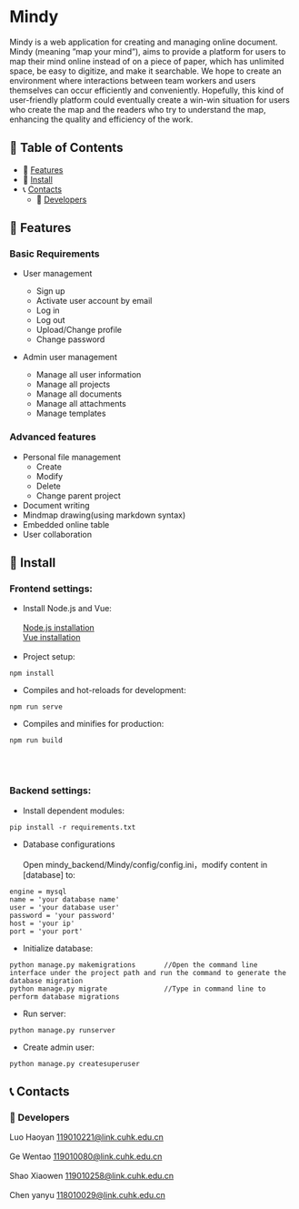 # Mindy

Mindy is a web application for creating and managing online document. Mindy (meaning ”map your mind”), aims to provide a platform for
users to map their mind online instead of on a piece of paper, which has unlimited
space, be easy to digitize, and make it searchable. We hope to create an environment
where interactions between team workers and users themselves can occur efficiently
and conveniently. Hopefully, this kind of user-friendly platform could eventually
create a win-win situation for users who create the map and the readers who try to
understand the map, enhancing the quality and efficiency of the work.


## :paperclip: Table of Contents
- :rocket: [Features](#rocket-features)
- :hammer: [Install](#hammer-install)
- :telephone_receiver: [Contacts](#telephone_receiver-contacts)
  - :boy: [Developers](#boy-developers)

## :rocket: Features

### Basic Requirements
- User management
  - Sign up 
  - Activate user account by email
  - Log in
  - Log out
  - Upload/Change profile
  - Change password

- Admin user management
  - Manage all user information
  - Manage all projects
  - Manage all documents
  - Manage all attachments
  - Manage templates

### Advanced features
- Personal file management
  - Create 
  - Modify
  - Delete
  - Change parent project 
- Document writing 
- Mindmap drawing(using markdown syntax)
- Embedded online table
- User collaboration
## :hammer: Install

### Frontend settings:
- Install Node.js and Vue:<br></br> [Node.js installation](https://nodejs.org/zh-cn/download/)   
[Vue installation](https://cn.vuejs.org/v2/guide/installation.html) <br></br>
- Project setup: 
```
npm install
``` 

- Compiles and hot-reloads for development:
```
npm run serve
```
- Compiles and minifies for production:
```
npm run build
```
<br></br>
### Backend settings:
- Install dependent modules:
```
pip install -r requirements.txt
``` 
- Database configurations<br></br>
Open mindy_backend/Mindy/config/config.ini，modify content in [database] to:
```
engine = mysql
name = 'your database name'
user = 'your database user'
password = 'your password'
host = 'your ip'
port = 'your port'
```

- Initialize database:
```
python manage.py makemigrations       //Open the command line interface under the project path and run the command to generate the database migration 
python manage.py migrate              //Type in command line to perform database migrations
```
- Run server:
```
python manage.py runserver
```

* Create admin user:
```
python manage.py createsuperuser
``` 





## :telephone_receiver: Contacts
### :boy: Developers
Luo Haoyan 119010221@link.cuhk.edu.cn<br></br>
Ge Wentao 119010080@link.cuhk.edu.cn<br></br>
Shao Xiaowen 119010258@link.cuhk.edu.cn<br></br>
Chen yanyu 118010029@link.cuhk.edu.cn
<!-- * e-mail : me@cedoor.dev
* github : [@cedoor](https://github.com/cedoor)
* website : https://cedoor.dev
© 2022 GitHub, Inc.
Terms
Privacy
Security
Status
Docs
Contact GitHub
Pricing
API
Training
Blog
About
 -->


